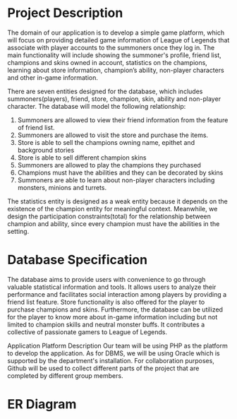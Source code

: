# Project Description
The domain of our application is to develop a simple game platform, which will focus on providing detailed game information of League of Legends that associate with player accounts to the summoners once they log in. The main functionality will include showing the summoner's profile, friend list, champions and skins owned in account, statistics on the champions, learning about store information, champion’s ability, non-player characters and other in-game information.

There are seven entities designed for the database, which includes summoners(players), friend, store, champion, skin, ability and non-player character. The database will model the following relationship:
1. Summoners are allowed to view their friend information from the feature of friend list.
2. Summoners are allowed to visit the store and purchase the items.
3. Store is able to sell the champions owning name, epithet and background stories
4. Store is able to sell different champion skins
5. Summoners are allowed to play the champions they purchased 
6. Champions must have the abilities and they can be decorated by skins
7. Summoners are able to learn about non-player characters including monsters, minions and turrets.

The statistics entity is designed as a weak entity because it depends on the existence of the champion entity for meaningful context. Meanwhile, we design the participation constraints(total) for the relationship between champion and ability, since every champion must have the abilities in the setting.

# Database Specification
The database aims to provide users with convenience to go through valuable statistical information and tools. It allows users to analyze their performance and facilitates social interaction among players by providing a friend list feature. Store functionality is also offered for the player to purchase champions and skins. Furthermore, the database can be utilized for the player to know more about in-game information including but not limited to champion skills and neutral monster buffs. It contributes a collective of passionate gamers to League of Legends.

Application Platform Description
Our team will be using PHP as the platform to develop the application. As for DBMS, we will be using Oracle which is supported by the department's installation. For collaboration purposes, Github will be used to collect different parts of the project that are completed by different group members.

# ER Diagram




